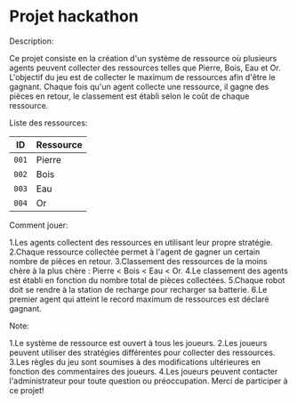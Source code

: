 # Projet hackathon

Description:

Ce projet consiste en la création d'un système de ressource où plusieurs agents peuvent collecter des ressources telles que Pierre, Bois, Eau et Or. L'objectif du jeu est de collecter le maximum de ressources afin d'être le gagnant. Chaque fois qu'un agent collecte une ressource, il gagne des pièces en retour, le classement est établi selon le coût de chaque ressource.

Liste des ressources:

|   ID  | Ressource |
|:-----:|-----------|
| `001` | Pierre    |
| `002` | Bois      |
| `003` | Eau       |
| `004` | Or        |

Comment jouer:

1.Les agents collectent des ressources en utilisant leur propre stratégie.
2.Chaque ressource collectée permet à l'agent de gagner un certain nombre de pièces en retour.
3.Classement des ressources de la moins chère à la plus chère : Pierre < Bois < Eau < Or.
4.Le classement des agents est établi en fonction du nombre total de pièces collectées.
5.Chaque robot doit se rendre à la station de recharge pour recharger sa batterie.
6.Le premier agent qui atteint le record maximum de ressources est déclaré gagnant.


Note:

1.Le système de ressource est ouvert à tous les joueurs.
2.Les joueurs peuvent utiliser des stratégies différentes pour collecter des ressources.
3.Les règles du jeu sont soumises à des modifications ultérieures en fonction des commentaires des joueurs.
4.Les joueurs peuvent contacter l'administrateur pour toute question ou préoccupation.
Merci de participer à ce projet!
